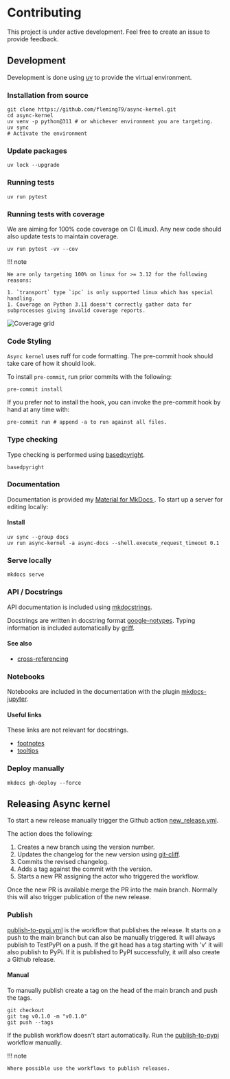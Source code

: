 # Contributing

This project is under active development. Feel free to create an issue to provide feedback.

## Development

Development is done using [uv](https://docs.astral.sh/uv/) to provide the virtual environment.

### Installation from source

```shell
git clone https://github.com/fleming79/async-kernel.git
cd async-kernel
uv venv -p python@311 # or whichever environment you are targeting.
uv sync
# Activate the environment
```

### Update packages

```shell
uv lock --upgrade
```

### Running tests

```shell
uv run pytest
```

### Running tests with coverage

We are aiming for 100% code coverage on CI (Linux). Any new code should also update tests to maintain coverage.

```shell
uv run pytest -vv --cov
```

!!! note

    We are only targeting 100% on linux for >= 3.12 for the following reasons:

    1. `transport` type `ipc` is only supported linux which has special handling.
    1. Coverage on Python 3.11 doesn't correctly gather data for subprocesses giving invalid coverage reports.

![Coverage grid](https://codecov.io/github/fleming79/async-kernel/graphs/tree.svg?token=PX0RWNKT85)

### Code Styling

`Async kernel` uses ruff for code formatting. The pre-commit hook should take care of how it should look.

To install `pre-commit`, run prior commits with the following:

```shell
pre-commit install
```

If you prefer not to install the hook, you can invoke the pre-commit hook by hand at any time with:

```shell
pre-commit run # append -a to run against all files.
```

### Type checking

Type checking is performed using [basedpyright](https://docs.basedpyright.com/).

```shell
basedpyright
```

### Documentation

Documentation is provided my [Material for MkDocs ](https://squidfunk.github.io/mkdocs-material/). To start up a server for editing locally:

#### Install

```shell
uv sync --group docs
uv run async-kernel -a async-docs --shell.execute_request_timeout 0.1
```

### Serve locally

```shell
mkdocs serve 
```

### API / Docstrings

API documentation is included using [mkdocstrings](https://mkdocstrings.github.io/).

Docstrings are written in docstring format [google-notypes](https://mkdocstrings.github.io/griffe/reference/docstrings/?h=google#google-style).
Typing information is included automatically by [griff](https://mkdocstrings.github.io/griffe).

#### See also

- [cross-referencing](https://mkdocstrings.github.io/usage/#cross-references)

### Notebooks

Notebooks are included in the documentation with the plugin [mkdocs-jupyter](https://github.com/danielfrg/mkdocs-jupyter).

#### Useful links

These links are not relevant for docstrings.

- [footnotes](https://squidfunk.github.io/mkdocs-material/reference/footnotes/#usage)
- [tooltips](https://squidfunk.github.io/mkdocs-material/reference/tooltips/#usage)

### Deploy manually

```shell
mkdocs gh-deploy --force
```

## Releasing Async kernel

To start a new release manually trigger the Github action [new_release.yml](https://github.com/fleming79/async-kernel/actions/workflows/new_release.yml).

The action does the following:

1. Creates a new branch using the version number.
1. Updates the changelog for the new version using [git-cliff](https://git-cliff.org/).
1. Commits the revised changelog.
1. Adds a tag against the commit with the version.
1. Starts a new PR assigning the actor who triggered the workflow.

Once the new PR is available merge the PR into the main branch.
Normally this will also trigger publication of the new release.

### Publish

[publish-to-pypi.yml](https://github.com/fleming79/async-kernel/actions/workflows/publish-to-pypi.yml) is
the workflow that publishes the release. It starts on a push to the main branch but can also be manually triggered.
It will always publish to TestPyPI on a push. If the git head has a tag starting with 'v' it will also publish
to PyPi. If it is published to PyPI successfully, it will also create a Github release.

#### Manual

To manually publish create a tag on the head of the main branch and push the tags.

```
git checkout
git tag v0.1.0 -m "v0.1.0"
git push --tags
```

If the publish workflow doesn't start automatically. Run the [publish-to-pypi](https://github.com/fleming79/async-kernel/actions/workflows/publish-to-pypi.yml)
workflow manually.

!!! note

    Where possible use the workflows to publish releases.
